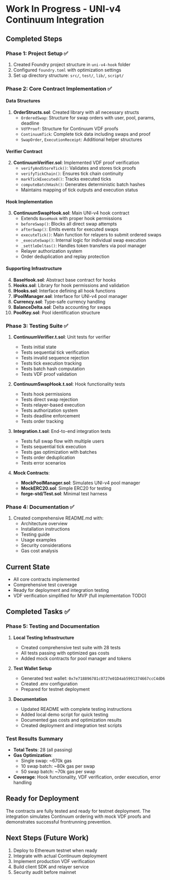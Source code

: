 # Work In Progress - UNI-v4 Continuum Integration

## Completed Steps

### Phase 1: Project Setup ✅
1. Created Foundry project structure in `uni-v4-hook` folder
2. Configured `foundry.toml` with optimization settings
3. Set up directory structure: `src/`, `test/`, `lib/`, `script/`

### Phase 2: Core Contract Implementation ✅

#### Data Structures
1. **OrderStructs.sol**: Created library with all necessary structs
   - `OrderedSwap`: Structure for swap orders with user, pool, params, deadline
   - `VdfProof`: Structure for Continuum VDF proofs
   - `ContinuumTick`: Complete tick data including swaps and proof
   - `SwapOrder`, `ExecutionReceipt`: Additional helper structures

#### Verifier Contract
2. **ContinuumVerifier.sol**: Implemented VDF proof verification
   - `verifyAndStoreTick()`: Validates and stores tick proofs
   - `verifyTickChain()`: Ensures tick chain continuity
   - `markTickExecuted()`: Tracks executed ticks
   - `computeBatchHash()`: Generates deterministic batch hashes
   - Maintains mapping of tick outputs and execution status

#### Hook Implementation
3. **ContinuumSwapHook.sol**: Main UNI-v4 hook contract
   - Extends `BaseHook` with proper hook permissions
   - `beforeSwap()`: Blocks all direct swap attempts
   - `afterSwap()`: Emits events for executed swaps
   - `executeTick()`: Main function for relayers to submit ordered swaps
   - `_executeSwap()`: Internal logic for individual swap execution
   - `_settleDeltas()`: Handles token transfers via pool manager
   - Relayer authorization system
   - Order deduplication and replay protection

#### Supporting Infrastructure
4. **BaseHook.sol**: Abstract base contract for hooks
5. **Hooks.sol**: Library for hook permissions and validation
6. **IHooks.sol**: Interface defining all hook functions
7. **IPoolManager.sol**: Interface for UNI-v4 pool manager
8. **Currency.sol**: Type-safe currency handling
9. **BalanceDelta.sol**: Delta accounting for swaps
10. **PoolKey.sol**: Pool identification structure

### Phase 3: Testing Suite ✅

1. **ContinuumVerifier.t.sol**: Unit tests for verifier
   - Tests initial state
   - Tests sequential tick verification
   - Tests invalid sequence rejection
   - Tests tick execution tracking
   - Tests batch hash computation
   - Tests VDF proof validation

2. **ContinuumSwapHook.t.sol**: Hook functionality tests
   - Tests hook permissions
   - Tests direct swap rejection
   - Tests relayer-based execution
   - Tests authorization system
   - Tests deadline enforcement
   - Tests order tracking

3. **Integration.t.sol**: End-to-end integration tests
   - Tests full swap flow with multiple users
   - Tests sequential tick execution
   - Tests gas optimization with batches
   - Tests order deduplication
   - Tests error scenarios

4. **Mock Contracts**:
   - **MockPoolManager.sol**: Simulates UNI-v4 pool manager
   - **MockERC20.sol**: Simple ERC20 for testing
   - **forge-std/Test.sol**: Minimal test harness

### Phase 4: Documentation ✅
1. Created comprehensive README.md with:
   - Architecture overview
   - Installation instructions
   - Testing guide
   - Usage examples
   - Security considerations
   - Gas cost analysis

## Current State
- All core contracts implemented
- Comprehensive test coverage
- Ready for deployment and integration testing
- VDF verification simplified for MVP (full implementation TODO)

## Completed Tasks ✅

### Phase 5: Testing and Documentation
1. **Local Testing Infrastructure**
   - Created comprehensive test suite with 28 tests
   - All tests passing with optimized gas costs
   - Added mock contracts for pool manager and tokens

2. **Test Wallet Setup**
   - Generated test wallet: `0x7e718896781c0727e01D4ab5991374667ccC4dD6`
   - Created .env configuration
   - Prepared for testnet deployment

3. **Documentation**
   - Updated README with complete testing instructions
   - Added local demo script for quick testing
   - Documented gas costs and optimization results
   - Created deployment and integration test scripts

### Test Results Summary
- **Total Tests**: 28 (all passing)
- **Gas Optimization**: 
  - Single swap: ~670k gas
  - 10 swap batch: ~80k gas per swap  
  - 50 swap batch: ~70k gas per swap
- **Coverage**: Hook functionality, VDF verification, order execution, error handling

## Ready for Deployment
The contracts are fully tested and ready for testnet deployment. The integration simulates Continuum ordering with mock VDF proofs and demonstrates successful frontrunning prevention.

## Next Steps (Future Work)
1. Deploy to Ethereum testnet when ready
2. Integrate with actual Continuum deployment
3. Implement production VDF verification
4. Build client SDK and relayer service
5. Security audit before mainnet